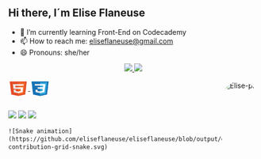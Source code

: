 ## Hi there, I´m Elise Flaneuse

- 🌱 I’m currently learning Front-End on Codecademy
- 📫 How to reach me: eliseflaneuse@gmail.com
- 😄 Pronouns: she/her


<div align="center">
  <a href="https://github.com/eliseflaneuse">
   <!-- [![Elise's GitHub stats](https://github-readme-stats.vercel.app/api?username=eliseflaneuse)](https://github.com/eliseflaneuse/github-readme-stats) -->
  <img height="180em" src="https://github-readme-stats.vercel.app/api?username=eliseflaneuse"/>
  <img height="180em" src="https://github-readme-stats.vercel.app/api/top-langs/?username=eliseflaneuse"/>
    
</div>

<div style="display: inline_block"><br>
 <!-- <img align="center" alt="Rafa-Js" height="30" width="40" src="https://raw.githubusercontent.com/devicons/devicon/master/icons/javascript/javascript-plain.svg">
  <img align="center" alt="Rafa-Ts" height="30" width="40" src="https://raw.githubusercontent.com/devicons/devicon/master/icons/typescript/typescript-plain.svg">
  <img align="center" alt="Rafa-React" height="30" width="40" src="https://raw.githubusercontent.com/devicons/devicon/master/icons/react/react-original.svg"> -->
  <img align="center" alt="Rafa-HTML" height="30" width="40" src="https://raw.githubusercontent.com/devicons/devicon/master/icons/html5/html5-original.svg">
  <img align="center" alt="Rafa-CSS" height="30" width="40" src="https://raw.githubusercontent.com/devicons/devicon/master/icons/css3/css3-original.svg">
  <img align="right" alt="Elise-pic" height="150" style="border-radius:50px;" src="https://cdn.discordapp.com/attachments/1025167935435722805/1026495960240627792/picasion.com_86b0f0bec2906884f0a709bc1cc1011a.gif">
</div>

  ##
 
<div> 

 <a href="https://github.com/eliseflaneuse" target="_blank"><img src="https://img.shields.io/badge/Discord-7289DA?style=for-the-badge&logo=discord&logoColor=white" target="_blank"></a> 
  <a href = "mailto:eliseflaneuse@gmail.com"><img src="https://img.shields.io/badge/-Gmail-%23333?style=for-the-badge&logo=gmail&logoColor=white" target="_blank"></a>
  <a href="https://www.linkedin.com/in/elise-flaneuse-46a54b250/" target="_blank"><img src="https://img.shields.io/badge/-LinkedIn-%230077B5?style=for-the-badge&logo=linkedin&logoColor=white" target="_blank"></a> 
  
    ![Snake animation](https://github.com/eliseflaneuse/eliseflaneuse/blob/output/github-contribution-grid-snake.svg)
  
</div>
